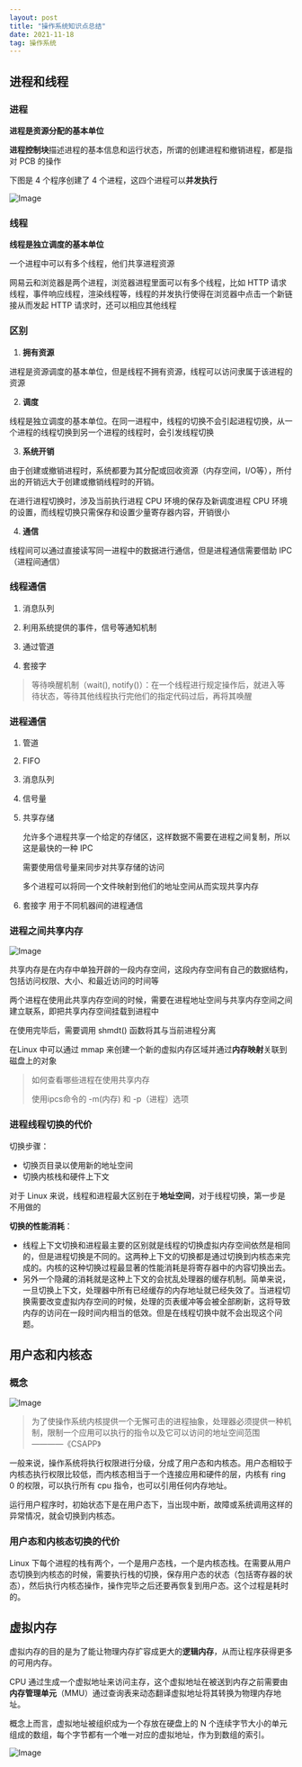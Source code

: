 ```yaml
---
layout: post
title: "操作系统知识点总结"
date: 2021-11-18
tag: 操作系统
--- 
```


## 进程和线程

### 进程

**进程是资源分配的基本单位**

**进程控制块**描述进程的基本信息和运行状态，所谓的创建进程和撤销进程，都是指对 PCB 的操作

下图是 4 个程序创建了 4 个进程，这四个进程可以**并发执行**

![Image](https://pic4.zhimg.com/80/v2-6ff7d48175b5415d2ceb70e0401a40de.png)

### 线程

**线程是独立调度的基本单位**

一个进程中可以有多个线程，他们共享进程资源

网易云和浏览器是两个进程，浏览器进程里面可以有多个线程，比如 HTTP 请求线程，事件响应线程，渲染线程等，线程的并发执行使得在浏览器中点击一个新链接从而发起 HTTP 请求时，还可以相应其他线程

### 区别

1. **拥有资源**

进程是资源调度的基本单位，但是线程不拥有资源，线程可以访问隶属于该进程的资源

2. **调度**

线程是独立调度的基本单位。在同一进程中，线程的切换不会引起进程切换，从一个进程的线程切换到另一个进程的线程时，会引发线程切换

3. **系统开销**

由于创建或撤销进程时，系统都要为其分配或回收资源（内存空间，I/O等），所付出的开销远大于创建或撤销线程时的开销。

在进行进程切换时，涉及当前执行进程 CPU 环境的保存及新调度进程 CPU 环境的设置，而线程切换只需保存和设置少量寄存器内容，开销很小


4. **通信**

线程间可以通过直接读写同一进程中的数据进行通信，但是进程通信需要借助 IPC（进程间通信）

### 线程通信

1. 消息队列
2. 利用系统提供的事件，信号等通知机制
3. 通过管道
   
4. 套接字
   
> 等待唤醒机制（wait(), notify()）：在一个线程进行规定操作后，就进入等待状态，等待其他线程执行完他们的指定代码过后，再将其唤醒


### 进程通信

1. 管道
2. FIFO
3. 消息队列
4. 信号量
5. 共享存储
   
   允许多个进程共享一个给定的存储区，这样数据不需要在进程之间复制，所以这是最快的一种 IPC

   需要使用信号量来同步对共享存储的访问
   
   多个进程可以将同一个文件映射到他们的地址空间从而实现共享内存

6. 套接字
   用于不同机器间的进程通信

### 进程之间共享内存

![Image](https://pic4.zhimg.com/80/v2-b2344e2eccb92776358c854178849d3b.png)

共享内存是在内存中单独开辟的一段内存空间，这段内存空间有自己的数据结构，包括访问权限、大小、和最近访问的时间等

两个进程在使用此共享内存空间的时候，需要在进程地址空间与共享内存空间之间建立联系，即把共享内存空间挂载到进程中

在使用完毕后，需要调用 shmdt() 函数将其与当前进程分离

在Linux 中可以通过 mmap 来创建一个新的虚拟内存区域并通过**内存映射**关联到磁盘上的对象

>  如何查看哪些进程在使用共享内存
> 
> 使用ipcs命令的 -m(内存) 和 -p（进程）选项

### 进程线程切换的代价

切换步骤：

* 切换页目录以使用新的地址空间
* 切换内核栈和硬件上下文

对于 Linux 来说，线程和进程最大区别在于**地址空间**，对于线程切换，第一步是不用做的

**切换的性能消耗**：

* 线程上下文切换和进程最主要的区别就是线程的切换虚拟内存空间依然是相同的，但是进程切换是不同的。这两种上下文的切换都是通过切换到内核态来完成的。内核的这种切换过程最显著的性能消耗是将寄存器中的内容切换出去。
* 另外一个隐藏的消耗就是这种上下文的会扰乱处理器的缓存机制。简单来说，一旦切换上下文，处理器中所有已经缓存的内存地址就已经失效了。当进程切换需要改变虚拟内存空间的时候，处理的页表缓冲等会被全部刷新，这将导致内存的访问在一段时间内相当的低效。但是在线程切换中就不会出现这个问题。
  
## 用户态和内核态

### 概念

![Image](https://pic4.zhimg.com/80/v2-9b93ae948c7919132ec96eae8dfa8b3d.png)

> 为了使操作系统内核提供一个无懈可击的进程抽象，处理器必须提供一种机制，限制一个应用可以执行的指令以及它可以访问的地址空间范围 ————《CSAPP》

一般来说，操作系统将执行权限进行分级，分成了用户态和内核态。用户态相较于内核态执行权限比较低，而内核态相当于一个连接应用和硬件的层，内核有 ring 0 的权限，可以执行所有 cpu 指令，也可以引用任何内存地址。

运行用户程序时，初始状态下是在用户态下，当出现中断，故障或系统调用这样的异常情况，就会切换到内核态。

### 用户态和内核态切换的代价

Linux 下每个进程的栈有两个，一个是用户态栈，一个是内核态栈。在需要从用户态切换到内核态的时候，需要执行栈的切换，保存用户态的状态（包括寄存器的状态），然后执行内核态操作，操作完毕之后还要再恢复到用户态。这个过程是耗时的。

## 虚拟内存

虚拟内存的目的是为了能让物理内存扩容成更大的**逻辑内存**，从而让程序获得更多的可用内存。

CPU 通过生成一个虚拟地址来访问主存，这个虚拟地址在被送到内存之前需要由**内存管理单元**（MMU）通过查询表来动态翻译虚拟地址将其转换为物理内存地址。

概念上而言，虚拟地址被组织成为一个存放在硬盘上的 N 个连续字节大小的单元组成的数组，每个字节都有一个唯一对应的虚拟地址，作为到数组的索引。

![Image](https://pic4.zhimg.com/80/v2-0177b922e5b1611e330d9ac790735985.png)